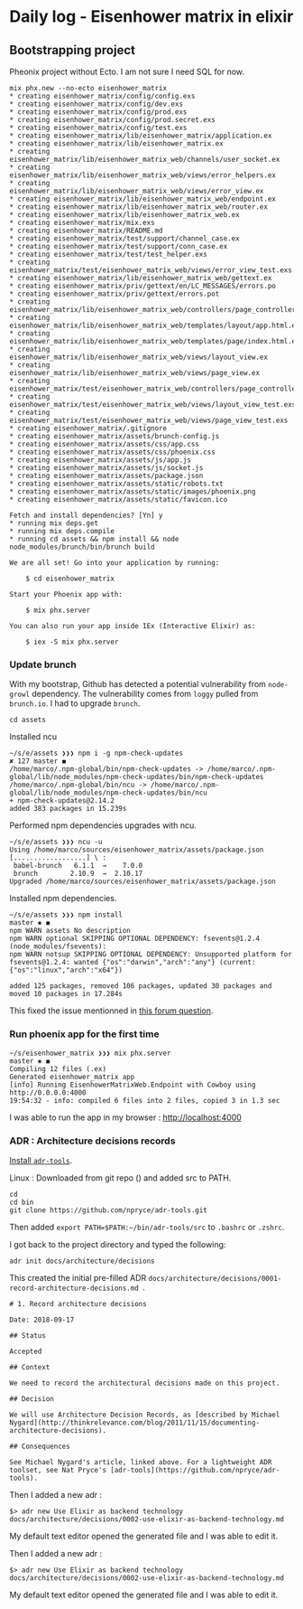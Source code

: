 # Daily log - Eisenhower matrix in elixir

## Bootstrapping project

Pheonix project without Ecto. I am not sure I need SQL for now.

```
mix phx.new --no-ecto eisenhower_matrix
* creating eisenhower_matrix/config/config.exs
* creating eisenhower_matrix/config/dev.exs
* creating eisenhower_matrix/config/prod.exs
* creating eisenhower_matrix/config/prod.secret.exs
* creating eisenhower_matrix/config/test.exs
* creating eisenhower_matrix/lib/eisenhower_matrix/application.ex
* creating eisenhower_matrix/lib/eisenhower_matrix.ex
* creating eisenhower_matrix/lib/eisenhower_matrix_web/channels/user_socket.ex
* creating eisenhower_matrix/lib/eisenhower_matrix_web/views/error_helpers.ex
* creating eisenhower_matrix/lib/eisenhower_matrix_web/views/error_view.ex
* creating eisenhower_matrix/lib/eisenhower_matrix_web/endpoint.ex
* creating eisenhower_matrix/lib/eisenhower_matrix_web/router.ex
* creating eisenhower_matrix/lib/eisenhower_matrix_web.ex
* creating eisenhower_matrix/mix.exs
* creating eisenhower_matrix/README.md
* creating eisenhower_matrix/test/support/channel_case.ex
* creating eisenhower_matrix/test/support/conn_case.ex
* creating eisenhower_matrix/test/test_helper.exs
* creating eisenhower_matrix/test/eisenhower_matrix_web/views/error_view_test.exs
* creating eisenhower_matrix/lib/eisenhower_matrix_web/gettext.ex
* creating eisenhower_matrix/priv/gettext/en/LC_MESSAGES/errors.po
* creating eisenhower_matrix/priv/gettext/errors.pot
* creating eisenhower_matrix/lib/eisenhower_matrix_web/controllers/page_controller.ex
* creating eisenhower_matrix/lib/eisenhower_matrix_web/templates/layout/app.html.eex
* creating eisenhower_matrix/lib/eisenhower_matrix_web/templates/page/index.html.eex
* creating eisenhower_matrix/lib/eisenhower_matrix_web/views/layout_view.ex
* creating eisenhower_matrix/lib/eisenhower_matrix_web/views/page_view.ex
* creating eisenhower_matrix/test/eisenhower_matrix_web/controllers/page_controller_test.exs
* creating eisenhower_matrix/test/eisenhower_matrix_web/views/layout_view_test.exs
* creating eisenhower_matrix/test/eisenhower_matrix_web/views/page_view_test.exs
* creating eisenhower_matrix/.gitignore
* creating eisenhower_matrix/assets/brunch-config.js
* creating eisenhower_matrix/assets/css/app.css
* creating eisenhower_matrix/assets/css/phoenix.css
* creating eisenhower_matrix/assets/js/app.js
* creating eisenhower_matrix/assets/js/socket.js
* creating eisenhower_matrix/assets/package.json
* creating eisenhower_matrix/assets/static/robots.txt
* creating eisenhower_matrix/assets/static/images/phoenix.png
* creating eisenhower_matrix/assets/static/favicon.ico

Fetch and install dependencies? [Yn] y
* running mix deps.get
* running mix deps.compile
* running cd assets && npm install && node node_modules/brunch/bin/brunch build

We are all set! Go into your application by running:

    $ cd eisenhower_matrix

Start your Phoenix app with:

    $ mix phx.server

You can also run your app inside IEx (Interactive Elixir) as:

    $ iex -S mix phx.server
```

### Update brunch

With my bootstrap, Github has detected a potential vulnerability from `node-growl` dependency.
The vulnerability comes from `loggy` pulled from `brunch.io`.
I had to upgrade `brunch`.

```
cd assets
```
Installed ncu
```
~/s/e/assets ❯❯❯ npm i -g npm-check-updates                                                              ✘ 127 master ◼
/home/marco/.npm-global/bin/npm-check-updates -> /home/marco/.npm-global/lib/node_modules/npm-check-updates/bin/npm-check-updates
/home/marco/.npm-global/bin/ncu -> /home/marco/.npm-global/lib/node_modules/npm-check-updates/bin/ncu
+ npm-check-updates@2.14.2
added 383 packages in 15.239s
```
Performed npm dependencies upgrades with ncu.
```
~/s/e/assets ❯❯❯ ncu -u
Using /home/marco/sources/eisenhower_matrix/assets/package.json
[..................] \ :
 babel-brunch   6.1.1  →    7.0.0 
 brunch        2.10.9  →  2.10.17 
Upgraded /home/marco/sources/eisenhower_matrix/assets/package.json
```
Installed npm dependencies.
```
~/s/e/assets ❯❯❯ npm install                                                                                 master ✱ ◼
npm WARN assets No description
npm WARN optional SKIPPING OPTIONAL DEPENDENCY: fsevents@1.2.4 (node_modules/fsevents):
npm WARN notsup SKIPPING OPTIONAL DEPENDENCY: Unsupported platform for fsevents@1.2.4: wanted {"os":"darwin","arch":"any"} (current: {"os":"linux","arch":"x64"})

added 125 packages, removed 106 packages, updated 30 packages and moved 10 packages in 17.284s

```

This fixed the issue mentionned in [this forum question](https://elixirforum.com/t/github-found-a-potential-security-vulnerability-from-node-growl/15213).

### Run phoenix app for the first time


```
~/s/eisenhower_matrix ❯❯❯ mix phx.server                                                                                                       master ✱ ◼
Compiling 12 files (.ex)
Generated eisenhower_matrix app
[info] Running EisenhowerMatrixWeb.Endpoint with Cowboy using http://0.0.0.0:4000
19:54:32 - info: compiled 6 files into 2 files, copied 3 in 1.3 sec
```

I was able to run the app in my browser : [http://localhost:4000](http://localhost:4000)

### ADR : Architecture decisions records

[Install `adr-tools`](https://github.com/npryce/adr-tools/blob/master/INSTALL.md).

Linux : Downloaded from git repo () and added src to PATH.

```
cd
cd bin 
git clone https://github.com/npryce/adr-tools.git 
```

Then added `export PATH=$PATH:~/bin/adr-tools/src` to `.bashrc` or `.zshrc`.

I got back to the project directory and typed the following:
```
adr init docs/architecture/decisions
```

This created the initial pre-filled  ADR `docs/architecture/decisions/0001-record-architecture-decisions.md `.

```
# 1. Record architecture decisions

Date: 2018-09-17

## Status

Accepted

## Context

We need to record the architectural decisions made on this project.

## Decision

We will use Architecture Decision Records, as [described by Michael Nygard](http://thinkrelevance.com/blog/2011/11/15/documenting-architecture-decisions).

## Consequences

See Michael Nygard's article, linked above. For a lightweight ADR toolset, see Nat Pryce's [adr-tools](https://github.com/npryce/adr-tools).
```

Then I added a new adr : 
```
$> adr new Use Elixir as backend technology
docs/architecture/decisions/0002-use-elixir-as-backend-technology.md 
```
My default text editor opened the generated file and I was able to edit it.
	
Then I added a new adr :
```
$> adr new Use Elixir as backend technology
docs/architecture/decisions/0002-use-elixir-as-backend-technology.md
```
My default text editor opened the generated file and I was able to edit it. 
